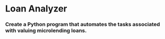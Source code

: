 # Loan Analyzer

### Create a Python program that automates the tasks associated with valuing microlending loans.